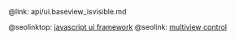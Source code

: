 @link: api/ui.baseview_isvisible.md

@seolinktop: [javascript ui framework](https://webix.com)
@seolink: [multiview control](https://webix.com/widget/multiview/)